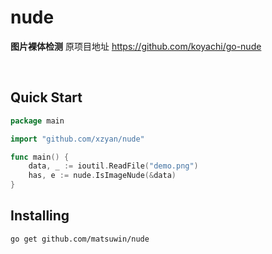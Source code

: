# nude

**图片裸体检测** 原项目地址 https://github.com/koyachi/go-nude

<br>

## Quick Start

```go
package main

import "github.com/xzyan/nude"

func main() {
    data, _ := ioutil.ReadFile("demo.png")
    has, e := nude.IsImageNude(&data)
}
```

## Installing

```
go get github.com/matsuwin/nude
```
